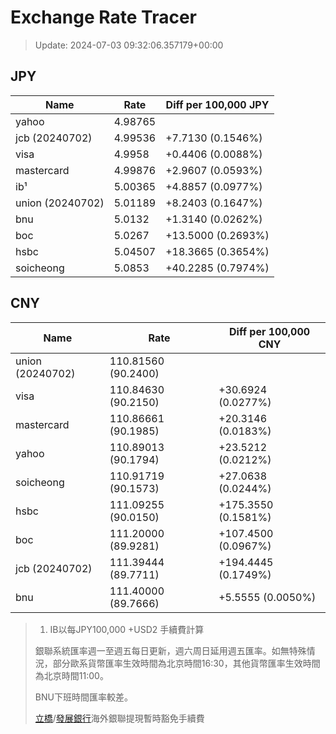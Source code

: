 # Exchange Rate Tracer

> Update: 2024-07-03 09:32:06.357179+00:00

## JPY

| Name             |    Rate | Diff per 100,000 JPY   |
|------------------|---------|------------------------|
| yahoo            | 4.98765 |                        |
| jcb (20240702)   | 4.99536 | +7.7130 (0.1546%)      |
| visa             | 4.9958  | +0.4406 (0.0088%)      |
| mastercard       | 4.99876 | +2.9607 (0.0593%)      |
| ib¹              | 5.00365 | +4.8857 (0.0977%)      |
| union (20240702) | 5.01189 | +8.2403 (0.1647%)      |
| bnu              | 5.0132  | +1.3140 (0.0262%)      |
| boc              | 5.0267  | +13.5000 (0.2693%)     |
| hsbc             | 5.04507 | +18.3665 (0.3654%)     |
| soicheong        | 5.0853  | +40.2285 (0.7974%)     |

## CNY

| Name             | Rate                | Diff per 100,000 CNY   |
|------------------|---------------------|------------------------|
| union (20240702) | 110.81560	(90.2400) |                        |
| visa             | 110.84630	(90.2150) | +30.6924 (0.0277%)     |
| mastercard       | 110.86661	(90.1985) | +20.3146 (0.0183%)     |
| yahoo            | 110.89013	(90.1794) | +23.5212 (0.0212%)     |
| soicheong        | 110.91719	(90.1573) | +27.0638 (0.0244%)     |
| hsbc             | 111.09255	(90.0150) | +175.3550 (0.1581%)    |
| boc              | 111.20000	(89.9281) | +107.4500 (0.0967%)    |
| jcb (20240702)   | 111.39444	(89.7711) | +194.4445 (0.1749%)    |
| bnu              | 111.40000	(89.7666) | +5.5555 (0.0050%)      |


> 1. IB以每JPY100,000 +USD2 手續費計算
>
> 銀聯系統匯率週一至週五每日更新，週六周日延用週五匯率。如無特殊情況，部分歐系貨幣匯率生效時間為北京時間16:30，其他貨幣匯率生效時間為北京時間11:00。
>
> BNU下班時間匯率較差。
>
> [立橋](https://www.wlbank.com.mo/uploads/ueditor/file/20181211/1544536513900230.pdf)/[發展銀行](https://www.mdb.com.mo/Service_Charges_20230728.pdf)海外銀聯提現暫時豁免手續費

